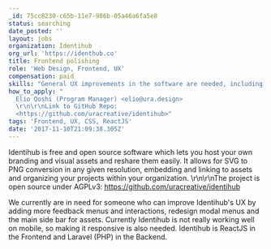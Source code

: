 ```yaml
---
_id: 75cc8230-c65b-11e7-986b-05a46a6fa5e8
status: searching
date_posted: ''
layout: jobs
organization: Identihub
org_url: 'https://identhub.co'
title: Frontend polishing
role: 'Web Design, Frontend, UX'
compensation: paid
skills: "General UX improvements in the software are needed, including:\r\nSidebar of Assets\r\nModal Menus\r\nFeedback Messages\r\nError Messages\r\n\r\nGenerally some User Research would be also appreciated to understand what's the best path going forward."
how_to_apply: "
  Elio Qoshi (Program Manager) <elio@ura.design>
  \r\n\r\nLink to GitHub Repo:
  <https://github.com/uracreative/identihub>"
tags: 'Frontend, UX, CSS, ReactJS'
date: '2017-11-10T21:09:38.305Z'
---
```

Identihub is free and open source software which lets you host your own branding and visual assets and reshare them easily. It allows for SVG to PNG conversion in any given resolution, embedding and linking to assets and organizing your projects within your organization. \r\n\r\nThe project is open source under AGPLv3: <https://github.com/uracreative/identihub>

We currently are in need for someone who can improve Identihub's UX by adding more feedback menus and interactions, redesign modal menus and the main side bar for assets. Currently Identihub is not really working well on mobile, so making it responsive is also needed. Identihub is ReactJS in the Frontend and Laravel (PHP) in the Backend.
